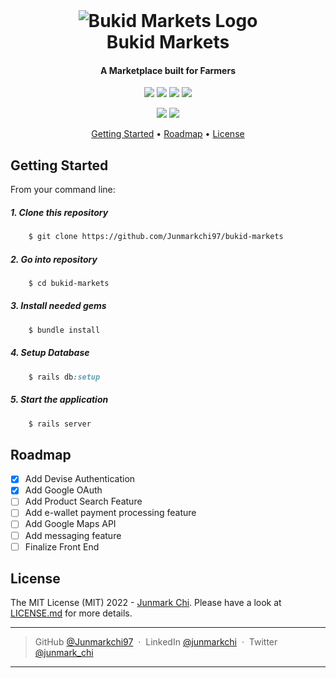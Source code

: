 <br id="top">
<h1 align="center" >
  <img src="test" alt="Bukid Markets Logo">
  <a href="https://res.cloudinary.com/bukidmarkets/image/upload/v1665735249/lrfkrzylzknoohqssyy5.jpg" alt="BukidMarkets" width="200"></a>
  <br>
  Bukid Markets
  <br>
</h1>

<h4 align="center">A Marketplace built for Farmers </h4>

<p align="center">
 <img src="https://img.shields.io/badge/Ruby-v3.1.2-green">
 <img src="https://img.shields.io/badge/Rails-v7.0.4-yellowgreen">
 <img src="https://img.shields.io/badge/Version-0.9.0-blue">
 <a href="https://www.paypal.me/Junmarkchi">
    <img src="https://img.shields.io/badge/♡-donate-ff69b4.svg?maxAge=2592000&amp;style    =flat">
 </a>
</p>

<p align="center">
    <img src="http://forthebadge.com/images/badges/made-with-ruby.svg">
    <img src="http://forthebadge.com/images/badges/built-with-love.svg">
</p>

<p align="center">
  <a href="#getting-started">Getting Started</a> •
  <a href="#roadmap">Roadmap</a> •
  <a href="#license">License</a>
</p>

## Getting Started

From your command line:

##### 1. Clone this repository

```bash
    $ git clone https://github.com/Junmarkchi97/bukid-markets
```

##### 2. Go into repository

```bash
    $ cd bukid-markets
```

##### 3. Install needed gems

```ruby
    $ bundle install
```

##### 4. Setup Database

```ruby
    $ rails db:setup
```

##### 5. Start the application

```ruby
    $ rails server
```

## Roadmap

- [x] Add Devise Authentication
- [x] Add Google OAuth
- [ ] Add Product Search Feature
- [ ] Add e-wallet payment processing feature
- [ ] Add Google Maps API
- [ ] Add messaging feature
- [ ] Finalize Front End

## License

The MIT License (MIT) 2022 - [Junmark Chi](https://github.com/Junmarkchi97/). Please have a look at [LICENSE.md](LICENSE.md) for more details.

---

> GitHub [@Junmarkchi97](https://github.com/Junmarkchi97) &nbsp;&middot;&nbsp;
> LinkedIn [@junmarkchi](https://www.linkedin.com/in/junmarkchi/) &nbsp;&middot;&nbsp;
> Twitter [@junmark_chi](https://twitter.com/junmark_chi)

---
